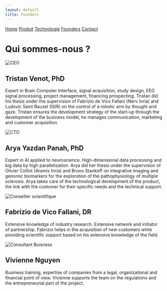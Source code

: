 ```yaml
---
layout: default
title: Founders
---
```


<div class="founders-page">
  <div class="nav-links">
    <a href="{{ site.baseurl }}">Home</a>
    <a href="{{ site.baseurl }}/about.html">Produit</a>
    <a href="{{ site.baseurl }}/projects.html">Technologie</a>
    <a href="{{ site.baseurl }}/gallery.html">Founders</a>
    <a href="{{ site.baseurl }}/contact.html">Contact</a>
  </div>
  <h1>Qui sommes-nous ?</h1>

  <div class="founder">
    <img src="{{ site.baseurl }}/assets/images/tv.jpg" alt="CEO">
    <div class="bio">
      <h2>Tristan Venot, PhD</h2>
      <p> Expert in Brain Computer Interface, signal acquisition, study design, EEG signal processing, project management, financing prospecting. Tristan did his thesis under the supervision of Fabrizio de Vico Fallani (Nerv Inria) and Ludovic Saint Bauzel (ISIR) on the control of a robotic arm by thought and gaze. Tristan ensures the development strategy of the start-up through the development of the business model, he manages communication, marketing and customer acquisition.</p>
    </div>
  </div>

  <div class="founder">
    <img src="{{ site.baseurl }}/assets/images/ayp.jpg" alt="CTO">
    <div class="bio">
      <h2>Arya Yazdan Panah, PhD</h2>
      <p>Expert in AI applied to neuroscience. High-dimensional data processing and big data by high parallelization. Arya did her thesis under the supervision of Olivier Colliot (Aramis Inria) and Bruno Stankoff on integrative imaging and genomic biomarkers for the exploration of the pathophysiology of multiple sclerosis. Arya takes care of the technological development of the product, the link with the customer for their specific needs and the technical support.</p>
    </div>
  </div>

  <div class="founder">
    <img src="{{ site.baseurl }}/assets/images/fdvf.jpg" alt="Conseiller scientifique">
    <div class="bio">
      <h2>Fabrizio de Vico Fallani, DR</h2>
      <p>Extensive knowledge of industry research. Extensive network and initiator of partnership. Fabrizio helps in the acquisition of new customers while providing scientific support based on his extensive knowledge of the field.</p>
    </div>
  </div>

  <div class="founder">
    <img src="{{ site.baseurl }}/assets/images/vn.jpg" alt="Consultant Buisness">
    <div class="bio">
      <h2>Vivienne Nguyen</h2>
      <p>Business training, expertise of companies from a legal, organizational and financial point of view. Vivienne supports the team on the regulations and the entrepreneurial part of the project.</p>
    </div>
  </div>
</div>